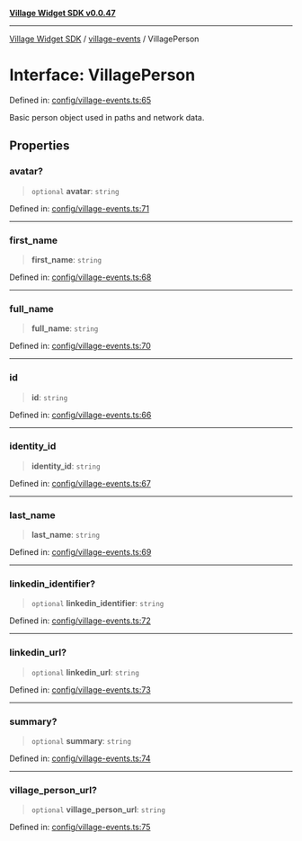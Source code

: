 [**Village Widget SDK v0.0.47**](../../README.md)

***

[Village Widget SDK](../../modules.md) / [village-events](../README.md) / VillagePerson

# Interface: VillagePerson

Defined in: [config/village-events.ts:65](https://github.com/VillageHQ/village-widget-sdk/blob/61ee6bc8cf3fcfb769bc5a538019322663dc225c/config/village-events.ts#L65)

Basic person object used in paths and network data.

## Properties

### avatar?

> `optional` **avatar**: `string`

Defined in: [config/village-events.ts:71](https://github.com/VillageHQ/village-widget-sdk/blob/61ee6bc8cf3fcfb769bc5a538019322663dc225c/config/village-events.ts#L71)

***

### first\_name

> **first\_name**: `string`

Defined in: [config/village-events.ts:68](https://github.com/VillageHQ/village-widget-sdk/blob/61ee6bc8cf3fcfb769bc5a538019322663dc225c/config/village-events.ts#L68)

***

### full\_name

> **full\_name**: `string`

Defined in: [config/village-events.ts:70](https://github.com/VillageHQ/village-widget-sdk/blob/61ee6bc8cf3fcfb769bc5a538019322663dc225c/config/village-events.ts#L70)

***

### id

> **id**: `string`

Defined in: [config/village-events.ts:66](https://github.com/VillageHQ/village-widget-sdk/blob/61ee6bc8cf3fcfb769bc5a538019322663dc225c/config/village-events.ts#L66)

***

### identity\_id

> **identity\_id**: `string`

Defined in: [config/village-events.ts:67](https://github.com/VillageHQ/village-widget-sdk/blob/61ee6bc8cf3fcfb769bc5a538019322663dc225c/config/village-events.ts#L67)

***

### last\_name

> **last\_name**: `string`

Defined in: [config/village-events.ts:69](https://github.com/VillageHQ/village-widget-sdk/blob/61ee6bc8cf3fcfb769bc5a538019322663dc225c/config/village-events.ts#L69)

***

### linkedin\_identifier?

> `optional` **linkedin\_identifier**: `string`

Defined in: [config/village-events.ts:72](https://github.com/VillageHQ/village-widget-sdk/blob/61ee6bc8cf3fcfb769bc5a538019322663dc225c/config/village-events.ts#L72)

***

### linkedin\_url?

> `optional` **linkedin\_url**: `string`

Defined in: [config/village-events.ts:73](https://github.com/VillageHQ/village-widget-sdk/blob/61ee6bc8cf3fcfb769bc5a538019322663dc225c/config/village-events.ts#L73)

***

### summary?

> `optional` **summary**: `string`

Defined in: [config/village-events.ts:74](https://github.com/VillageHQ/village-widget-sdk/blob/61ee6bc8cf3fcfb769bc5a538019322663dc225c/config/village-events.ts#L74)

***

### village\_person\_url?

> `optional` **village\_person\_url**: `string`

Defined in: [config/village-events.ts:75](https://github.com/VillageHQ/village-widget-sdk/blob/61ee6bc8cf3fcfb769bc5a538019322663dc225c/config/village-events.ts#L75)
